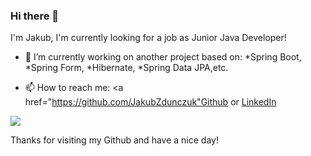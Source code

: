 ### Hi there 👋
I'm Jakub, I'm currently looking for a job as Junior Java Developer!

- 🔭 I’m currently working on another project based on:
    *Spring Boot,
    *Spring Form,
    *Hibernate,
    *Spring Data JPA,etc.
    
- 📫 How to reach me: <a href="https://github.com/JakubZdunczuk"Github</a> or <a href ="https://www.linkedin.com/in/jakub-zdunczuk/">LinkedIn</a>

![](https://komarev.com/ghpvc/?username=JakubZdunczuk&color=blue)

Thanks for visiting my Github and have a nice day!
